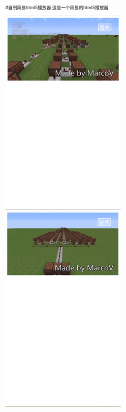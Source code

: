 #自制简易html5播放器
这是一个简易的html5播放器

![image](https://github.com/616891636/html5_video_player/blob/master/simple/0001.png)
![image](https://github.com/616891636/html5_video_player/blob/master/simple/0002.png)

